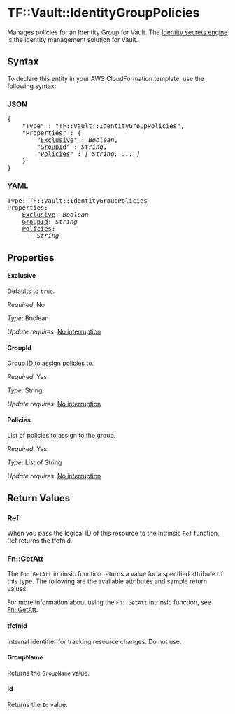 # TF::Vault::IdentityGroupPolicies

Manages policies for an Identity Group for Vault. The [Identity secrets engine](https://www.vaultproject.io/docs/secrets/identity/index.html) is the identity management solution for Vault.

## Syntax

To declare this entity in your AWS CloudFormation template, use the following syntax:

### JSON

<pre>
{
    "Type" : "TF::Vault::IdentityGroupPolicies",
    "Properties" : {
        "<a href="#exclusive" title="Exclusive">Exclusive</a>" : <i>Boolean</i>,
        "<a href="#groupid" title="GroupId">GroupId</a>" : <i>String</i>,
        "<a href="#policies" title="Policies">Policies</a>" : <i>[ String, ... ]</i>
    }
}
</pre>

### YAML

<pre>
Type: TF::Vault::IdentityGroupPolicies
Properties:
    <a href="#exclusive" title="Exclusive">Exclusive</a>: <i>Boolean</i>
    <a href="#groupid" title="GroupId">GroupId</a>: <i>String</i>
    <a href="#policies" title="Policies">Policies</a>: <i>
      - String</i>
</pre>

## Properties

#### Exclusive

Defaults to `true`.

_Required_: No

_Type_: Boolean

_Update requires_: [No interruption](https://docs.aws.amazon.com/AWSCloudFormation/latest/UserGuide/using-cfn-updating-stacks-update-behaviors.html#update-no-interrupt)

#### GroupId

Group ID to assign policies to.

_Required_: Yes

_Type_: String

_Update requires_: [No interruption](https://docs.aws.amazon.com/AWSCloudFormation/latest/UserGuide/using-cfn-updating-stacks-update-behaviors.html#update-no-interrupt)

#### Policies

List of policies to assign to the group.

_Required_: Yes

_Type_: List of String

_Update requires_: [No interruption](https://docs.aws.amazon.com/AWSCloudFormation/latest/UserGuide/using-cfn-updating-stacks-update-behaviors.html#update-no-interrupt)

## Return Values

### Ref

When you pass the logical ID of this resource to the intrinsic `Ref` function, Ref returns the tfcfnid.

### Fn::GetAtt

The `Fn::GetAtt` intrinsic function returns a value for a specified attribute of this type. The following are the available attributes and sample return values.

For more information about using the `Fn::GetAtt` intrinsic function, see [Fn::GetAtt](https://docs.aws.amazon.com/AWSCloudFormation/latest/UserGuide/intrinsic-function-reference-getatt.html).

#### tfcfnid

Internal identifier for tracking resource changes. Do not use.

#### GroupName

Returns the <code>GroupName</code> value.

#### Id

Returns the <code>Id</code> value.

